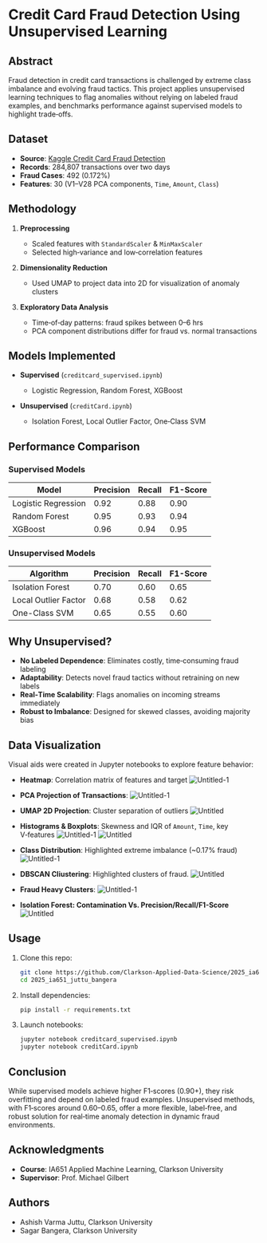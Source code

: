 # Credit Card Fraud Detection Using Unsupervised Learning

## Abstract

Fraud detection in credit card transactions is challenged by extreme class imbalance and evolving fraud tactics. This project applies unsupervised learning techniques to flag anomalies without relying on labeled fraud examples, and benchmarks performance against supervised models to highlight trade‑offs.

## Dataset

* **Source**: [Kaggle Credit Card Fraud Detection](https://www.kaggle.com/mlg-ulb/creditcardfraud)
* **Records**: 284,807 transactions over two days
* **Fraud Cases**: 492 (0.172%)
* **Features**: 30 (V1–V28 PCA components, `Time`, `Amount`, `Class`)

## Methodology

1. **Preprocessing**

   * Scaled features with `StandardScaler` & `MinMaxScaler`
   * Selected high‑variance and low‑correlation features
2. **Dimensionality Reduction**

   * Used UMAP to project data into 2D for visualization of anomaly clusters
3. **Exploratory Data Analysis**

   * Time‑of‑day patterns: fraud spikes between 0–6 hrs
   * PCA component distributions differ for fraud vs. normal transactions

## Models Implemented

* **Supervised** (`creditcard_supervised.ipynb`)

  * Logistic Regression, Random Forest, XGBoost
* **Unsupervised** (`creditCard.ipynb`)

  * Isolation Forest, Local Outlier Factor, One‑Class SVM

## Performance Comparison

### Supervised Models

| Model               | Precision | Recall | F1-Score |
| ------------------- | --------- | ------ | -------- |
| Logistic Regression | 0.92      | 0.88   | 0.90     |
| Random Forest       | 0.95      | 0.93   | 0.94     |
| XGBoost             | 0.96      | 0.94   | 0.95     |

### Unsupervised Models

| Algorithm            | Precision | Recall | F1-Score |
| -------------------- | --------- | ------ | -------- |
| Isolation Forest     | 0.70      | 0.60   | 0.65     |
| Local Outlier Factor | 0.68      | 0.58   | 0.62     |
| One-Class SVM        | 0.65      | 0.55   | 0.60     |

## Why Unsupervised?

* **No Labeled Dependence**: Eliminates costly, time‑consuming fraud labeling
* **Adaptability**: Detects novel fraud tactics without retraining on new labels
* **Real‑Time Scalability**: Flags anomalies on incoming streams immediately
* **Robust to Imbalance**: Designed for skewed classes, avoiding majority bias

## Data Visualization

Visual aids were created in Jupyter notebooks to explore feature behavior:

* **Heatmap**: Correlation matrix of features and target
  ![Untitled-1](https://github.com/user-attachments/assets/787e3675-9643-470a-955a-58290753326f)
  
* **PCA Projection of Transactions**:
  ![Untitled-1](https://github.com/user-attachments/assets/529fdf94-2241-425d-82c5-80dc8613581b)


* **UMAP 2D Projection**: Cluster separation of outliers
  ![Untitled](https://github.com/user-attachments/assets/bae72717-210a-4f9b-939b-d63cc1265890)

* **Histograms & Boxplots**: Skewness and IQR of `Amount`, `Time`, key V‑features
  ![Untitled-1](https://github.com/user-attachments/assets/6995f0aa-bc68-4469-8a44-dbe0d27c0942)
  ![Untitled](https://github.com/user-attachments/assets/0479f8c8-0407-4c0c-bb48-a123632fc301)

* **Class Distribution**: Highlighted extreme imbalance (\~0.17% fraud)
  ![Untitled-1](https://github.com/user-attachments/assets/1a393cdd-aafc-4fee-9304-05cb22dda53f)

* **DBSCAN Cliustering**: Highlighted clusters of fraud.
![Untitled](https://github.com/user-attachments/assets/eb5af6a4-2318-47f9-b513-a0accb031d50)

* **Fraud Heavy Clusters**:
  ![Untitled-1](https://github.com/user-attachments/assets/079b958c-a8fe-4bec-8765-58581ee0002e)

* **Isolation Forest: Contamination Vs. Precision/Recall/F1-Score**
  ![Untitled](https://github.com/user-attachments/assets/df071dfa-14a9-41dd-ad49-f11bf25ef806)



## Usage

1. Clone this repo:

   ```bash
   git clone https://github.com/Clarkson-Applied-Data-Science/2025_ia651_juttu_bangera.git
   cd 2025_ia651_juttu_bangera
   ```
2. Install dependencies:

   ```bash
   pip install -r requirements.txt
   ```
3. Launch notebooks:

   ```bash
   jupyter notebook creditcard_supervised.ipynb
   jupyter notebook creditCard.ipynb
   ```

## Conclusion

While supervised models achieve higher F1‑scores (0.90+), they risk overfitting and depend on labeled fraud examples. Unsupervised methods, with F1‑scores around 0.60–0.65, offer a more flexible, label‑free, and robust solution for real‑time anomaly detection in dynamic fraud environments.

## Acknowledgments

* **Course**: IA651 Applied Machine Learning, Clarkson University
* **Supervisor**: Prof. Michael Gilbert

## Authors

* Ashish Varma Juttu, Clarkson University
* Sagar Bangera, Clarkson University
